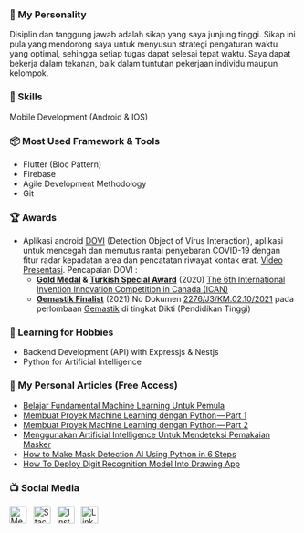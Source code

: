 ### :adult: My Personality

Disiplin dan tanggung jawab adalah sikap yang saya junjung tinggi. Sikap ini pula yang mendorong saya untuk menyusun strategi pengaturan waktu yang optimal, sehingga setiap tugas dapat selesai tepat waktu. Saya dapat bekerja dalam tekanan, baik dalam tuntutan pekerjaan individu maupun kelompok.

### :brain: Skills
Mobile Development (Android & IOS)

### :package: Most Used Framework & Tools
- Flutter (Bloc Pattern)
- Firebase
- Agile Development Methodology
- Git

### :trophy: Awards
- Aplikasi android [DOVI](https://drive.google.com/file/d/16pbCRucud-Klu7qIgaJWdXXauwTCImWK/view?usp=sharing) (Detection Object of Virus Interaction), aplikasi untuk mencegah dan memutus rantai penyebaran COVID-19 dengan fitur radar kepadatan area dan pencatatan riwayat kontak erat. [Video Presentasi](https://www.youtube.com/watch?v=sVeCx5vAC6k). Pencapaian DOVI :
	- **[Gold Medal](https://github.com/PhilipPurwoko/PhilipPurwoko/blob/master/The%206th%20International%20Invention%20Innovation%20Competition%20in%20Canada%20-%20Gold%20Medal%20Award%20Certificate.jpg) & [Turkish Special Award](https://github.com/PhilipPurwoko/PhilipPurwoko/blob/master/The%206th%20International%20Invention%20Innovation%20Competition%20in%20Canada%20-%20Turkish%20Special%20Award%20Certificate.pdf)** (2020) [The 6th International Invention Innovation Competition in Canada (ICAN)](https://www.tisias.org/ican-2021.html) 
	- **[Gemastik Finalist](https://github.com/PhilipPurwoko/PhilipPurwoko/blob/master/sertif-finalist-gemastik.PDF)** (2021) No Dokumen [2276/J3/KM.02.10/2021](https://esertifikat.pusatprestasinasional.kemdikbud.go.id/) pada perlombaan [Gemastik](https://gemastik.kemdikbud.go.id/) di tingkat Dikti (Pendidikan Tinggi)
	
### :blue_heart: Learning for Hobbies
- Backend Development (API) with Expressjs & Nestjs
- Python for Artificial Intelligence

### :newspaper: My Personal Articles (Free Access)
- [Belajar Fundamental Machine Learning Untuk Pemula](https://medium.com/easyread/mari-berkenalan-dengan-machine-learning-b4778ff2914a)
- [Membuat Proyek Machine Learning dengan Python — Part 1](https://medium.com/p/8e8a03095636)
- [Membuat Proyek Machine Learning dengan Python — Part 2](https://medium.com/p/5a3b33d6aca6)
- [Menggunakan Artificial Intelligence Untuk Mendeteksi Pemakaian Masker](https://medium.com/p/b0564732c4ee)
- [How to Make Mask Detection AI Using Python in 6 Steps](https://philippurwoko.medium.com/how-to-make-mask-detection-ai-using-python-in-6-steps-157696e84871)
- [How To Deploy Digit Recognition Model Into Drawing App](https://medium.com/analytics-vidhya/how-to-deploy-digit-recognition-model-into-drawing-app-6e59f82a199c)

### :tv: Social Media
<p>
    <a href="https://philippurwoko.medium.com/"><img title="Medium" height="30" src="https://cdn.icon-icons.com/icons2/1584/PNG/48/3721675-medium_108052.png"></a>&nbsp;&nbsp;
    <a href="https://stackoverflow.com/users/11811336/philip-purwoko"><img title="Stackoverflow" height="30" src="https://cdn.icon-icons.com/icons2/729/PNG/48/stackoverflow_icon-icons.com_62748.png"></a>&nbsp;&nbsp;
    <a href="https://www.instagram.com/philippurwoko/"><img title="Instagram" height="30" src="https://cdn.icon-icons.com/icons2/1584/PNG/48/3721672-instagram_108066.png"></a>&nbsp;&nbsp;
    <a href="https://www.linkedin.com/in/philip-purwoko-24a635157/"><img title="Linkedin" height="30" src="https://cdn.icon-icons.com/icons2/99/PNG/48/linkedin_socialnetwork_17441.png"></a>
</p>
